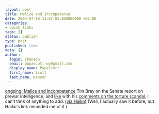 ```yaml
---
layout: post
title: Malice and Incompetence
date: 2004-07-18 11:07:02.000000000 +02:00
categories:
- quick links
tags: []
status: publish
type: post
published: true
meta: {}
author:
  login: shanson
  email: papascott-wp@gmail.com
  display_name: PapaScott
  first_name: Scott
  last_name: Hanson
---
```

<p><a href="http://www.tbray.org/ongoing/When/200x/2004/07/09/IntelReport">ongoing: Malice and Incompetence</a> Tim Bray on the Senate report on prewar intelligence, and <a href="https://www.papascott.de/archives/2004/05/10/ongoing-torture/">like</a> with his <a href="http://tbray.org/ongoing/When/200x/2004/05/08/Torture">comments on the torture scandal</a>, I can't thnk of anything to add. <a href="http://www.hebig.org/blogs/archives/main/001565.php">(via Haiko)</a> (Well, I actually saw it before, but Haiko's link reminded me of it.)</p>
